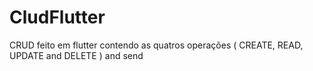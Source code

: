 # CludFlutter 
CRUD feito em flutter contendo as quatros operações ( CREATE, READ, UPDATE and DELETE ) and send 
